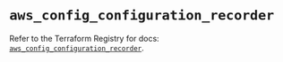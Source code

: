 # `aws_config_configuration_recorder`

Refer to the Terraform Registry for docs: [`aws_config_configuration_recorder`](https://registry.terraform.io/providers/hashicorp/aws/5.92.0/docs/resources/config_configuration_recorder).
